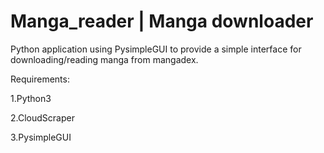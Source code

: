 # Manga_reader | Manga downloader 
Python application using PysimpleGUI to provide a simple interface for downloading/reading manga from mangadex.

Requirements:

  1.Python3 

  2.CloudScraper

  3.PysimpleGUI

